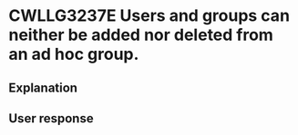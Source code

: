 # CWLLG3237E Users and groups can neither be added nor deleted from an ad hoc group.

## Explanation

## User response